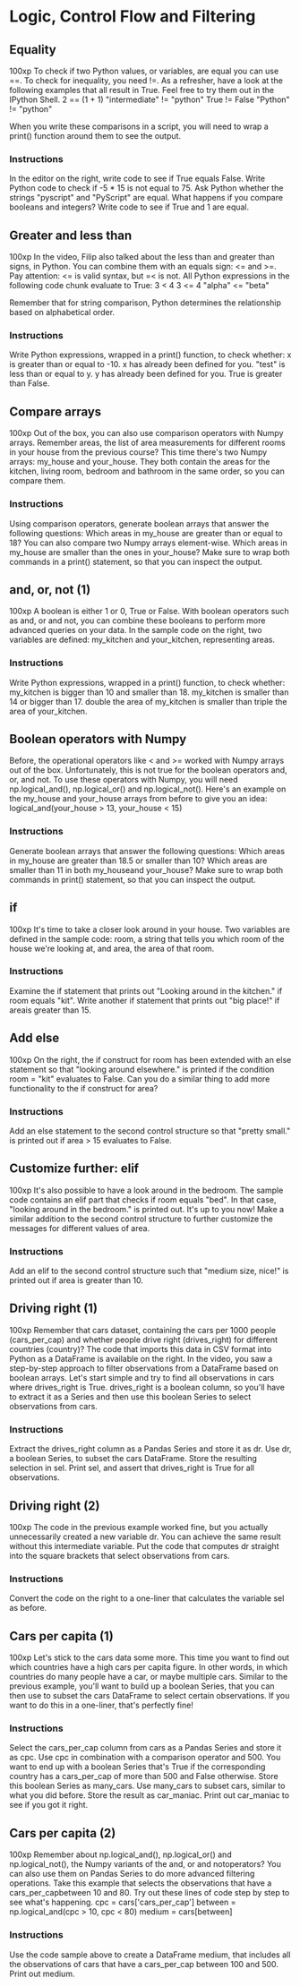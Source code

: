 # Logic, Control Flow and Filtering
## Equality
100xp
To check if two Python values, or variables, are equal you can use ==. To check for inequality, you need !=. As a refresher, have a look at the following examples that all result in True. Feel free to try them out in the IPython Shell.
2 == (1 + 1)
"intermediate" != "python"
True != False
"Python" != "python"


When you write these comparisons in a script, you will need to wrap a print() function around them to see the output.
### Instructions
In the editor on the right, write code to see if True equals False.
Write Python code to check if -5 * 15 is not equal to 75.
Ask Python whether the strings "pyscript" and "PyScript" are equal.
What happens if you compare booleans and integers? Write code to see if True and 1 are equal.

##  Greater and less than
100xp
In the video, Filip also talked about the less than and greater than signs, <and > in Python. You can combine them with an equals sign: <= and >=. Pay attention: <= is valid syntax, but =< is not.
All Python expressions in the following code chunk evaluate to True:
3 < 4
3 <= 4
"alpha" <= "beta"


Remember that for string comparison, Python determines the relationship based on alphabetical order.
### Instructions
Write Python expressions, wrapped in a print() function, to check whether:
x is greater than or equal to -10. x has already been defined for you.
"test" is less than or equal to y. y has already been defined for you.
True is greater than False.
## Compare arrays
100xp
Out of the box, you can also use comparison operators with Numpy arrays.
Remember areas, the list of area measurements for different rooms in your house from the previous course? This time there's two Numpy arrays: my_house and your_house. They both contain the areas for the kitchen, living room, bedroom and bathroom in the same order, so you can compare them.
### Instructions
Using comparison operators, generate boolean arrays that answer the following questions:
Which areas in my_house are greater than or equal to 18?
You can also compare two Numpy arrays element-wise. Which areas in my_house are smaller than the ones in your_house?
Make sure to wrap both commands in a print() statement, so that you can inspect the output.
##  and, or, not (1)
100xp
A boolean is either 1 or 0, True or False. With boolean operators such as and, or and not, you can combine these booleans to perform more advanced queries on your data.
In the sample code on the right, two variables are defined: my_kitchen and your_kitchen, representing areas.
### Instructions
Write Python expressions, wrapped in a print() function, to check whether:
my_kitchen is bigger than 10 and smaller than 18.
my_kitchen is smaller than 14 or bigger than 17.
double the area of my_kitchen is smaller than triple the area of your_kitchen.
## Boolean operators with Numpy


 Before, the operational operators like < and >= worked with Numpy arrays out of the box. Unfortunately, this is not true for the boolean operators and, or, and not.
To use these operators with Numpy, you will need np.logical_and(), np.logical_or() and np.logical_not(). Here's an example on the my_house and your_house arrays from before to give you an idea:
logical_and(your_house > 13, 
            your_house < 15)


### Instructions
Generate boolean arrays that answer the following questions:
Which areas in my_house are greater than 18.5 or smaller than 10?
Which areas are smaller than 11 in both my_houseand your_house? Make sure to wrap both commands in print() statement, so that you can inspect the output.
## if
100xp
It's time to take a closer look around in your house.
Two variables are defined in the sample code: room, a string that tells you which room of the house we're looking at, and area, the area of that room.
### Instructions
Examine the if statement that prints out "Looking around in the kitchen." if room equals "kit".
Write another if statement that prints out "big place!" if areais greater than 15.

## Add else
100xp
On the right, the if construct for room has been extended with an else statement so that "looking around elsewhere." is printed if the condition room = "kit" evaluates to False.
Can you do a similar thing to add more functionality to the if construct for area?
### Instructions
Add an else statement to the second control structure so that "pretty small." is printed out if area > 15 evaluates to False.


## Customize further: elif
100xp
It's also possible to have a look around in the bedroom. The sample code contains an elif part that checks if room equals "bed". In that case, "looking around in the bedroom." is printed out.
It's up to you now! Make a similar addition to the second control structure to further customize the messages for different values of area.
### Instructions
Add an elif to the second control structure such that "medium size, nice!" is printed out if area is greater than 10.

## Driving right (1)
100xp
Remember that cars dataset, containing the cars per 1000 people (cars_per_cap) and whether people drive right (drives_right) for different countries (country)? The code that imports this data in CSV format into Python as a DataFrame is available on the right.
In the video, you saw a step-by-step approach to filter observations from a DataFrame based on boolean arrays. Let's start simple and try to find all observations in cars where drives_right is True.
drives_right is a boolean column, so you'll have to extract it as a Series and then use this boolean Series to select observations from cars.
### Instructions
Extract the drives_right column as a Pandas Series and store it as dr.
Use dr, a boolean Series, to subset the cars DataFrame. Store the resulting selection in sel.
Print sel, and assert that drives_right is True for all observations.

## Driving right (2)
100xp
The code in the previous example worked fine, but you actually unnecessarily created a new variable dr. You can achieve the same result without this intermediate variable. Put the code that computes dr straight into the square brackets that select observations from cars.
### Instructions
Convert the code on the right to a one-liner that calculates the variable sel as before.


## Cars per capita (1)
100xp
Let's stick to the cars data some more. This time you want to find out which countries have a high cars per capita figure. In other words, in which countries do many people have a car, or maybe multiple cars.
Similar to the previous example, you'll want to build up a boolean Series, that you can then use to subset the cars DataFrame to select certain observations. If you want to do this in a one-liner, that's perfectly fine!
### Instructions
Select the cars_per_cap column from cars as a Pandas Series and store it as cpc.
Use cpc in combination with a comparison operator and 500. You want to end up with a boolean Series that's True if the corresponding country has a cars_per_cap of more than 500 and False otherwise. Store this boolean Series as many_cars.
Use many_cars to subset cars, similar to what you did before. Store the result as car_maniac.
Print out car_maniac to see if you got it right.

## Cars per capita (2)
100xp
Remember about np.logical_and(), np.logical_or() and np.logical_not(), the Numpy variants of the and, or and notoperators? You can also use them on Pandas Series to do more advanced filtering operations.
Take this example that selects the observations that have a cars_per_capbetween 10 and 80. Try out these lines of code step by step to see what's happening.
cpc = cars['cars_per_cap']
between = np.logical_and(cpc > 10, cpc < 80)
medium = cars[between]


### Instructions
Use the code sample above to create a DataFrame medium, that includes all the observations of cars that have a cars_per_cap between 100 and 500.
Print out medium.






